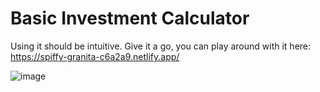 # Basic Investment Calculator
Using it should be intuitive. 
Give it a go, you can play around with it here: https://spiffy-granita-c6a2a9.netlify.app/

![image](https://github.com/StefanCitiriga/React-Investment-Calculator/assets/57890672/be0411df-fab4-4204-a06d-9c8282c59779)
